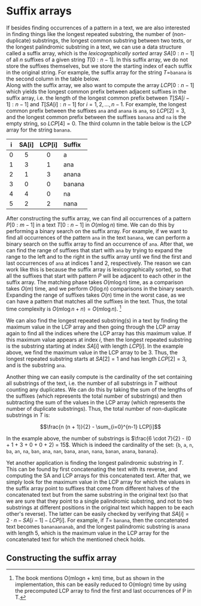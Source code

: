 # Suffix arrays

If besides finding occurrences of a pattern in a text, we are also interested in finding things like the longest repeated substring, the number of (non-duplicate) substrings, the longest common substring between two texts, or the longest palindromic substring in a text, we can use a data structure called a suffix array, which is the *lexicographically sorted* array $SA[0:n-1]$ of all $n$ suffixes of a given string $T[0:n-1]$. In this suffix array, we do not store the suffixes themselves, but we store the starting index of each suffix in the original string. For example, the suffix array for the string $T=$`banana` is the second column in the table below.  
Along with the suffix array, we also want to compute the array $LCP[0:n-1]$ which yields the longest common prefix between adjacent suffixes in the suffix array, i.e. the length of the longest common prefix between $T[SA[i-1]:n-1]$ and $T[SA[i]:n-1]$ for $i=1,2,\ldots,n-1$. For example, the longest common prefix between the suffixes `ana` and `anana` is `ana`, so $LCP[2]=3$, and the longest common prefix between the suffixes `banana` and `na` is the empty string, so $LCP[4]=0$. The third column in the table below is the LCP array for the string `banana`.

<div align="center">

i      | SA[i] | LCP[i] | Suffix |
-------|:-----:|:------:|:-------|
0      | 5     | 0      | a      |
1      | 3     | 1      | ana    |
2      | 1     | 3      | anana  |
3      | 0     | 0      | banana |
4      | 4     | 0      | na     |
5      | 2     | 2      | nana   |

</div>

After constructing the suffix array, we can find all occurrences of a pattern $P[0:m-1]$ in a text $T[0:n-1]$ in $O(m\log n)$ time. We can do this by performing a binary search on the suffix array. For example, if we want to find all occurrences of the pattern `ana` in the text `banana`, we can perform a binary search on the suffix array to find an occurrence of `ana`. After that, we can find the range of suffixes that start with `ana` by trying to expand the range to the left and to the right in the suffix array until we find the first and last occurrences of `ana` at indices 1 and 2, respectively. The reason we can work like this is because the suffix array is lexicographically sorted, so that all the suffixes that start with  pattern $P$ will be adjacent to each other in the suffix array. The matching phase takes $O(m\log n)$ time, as a comparison takes $O(m)$ time, and we perform $O(\log n)$ comparisons in the binary search. Expanding the range of suffixes takes $O(n)$ time in the worst case, as we can have a pattern that matches all the suffixes in the text. Thus, the total time complexity is $O(m\log n + n) = O(m\log n)$. [^1]

We can also find the longest repeated substring(s) in a text by finding the maximum value in the LCP array and then going through the LCP array again to find all the indices where the LCP array has this maximum value. If this maximum value appears at index $i$, then the longest repeated substring is the substring starting at index $SA[i]$ with length $LCP[i]$. In the example above, we find the maximum value in the LCP array to be 3. Thus, the longest repeated substring starts at $SA[2] = 1$ and has length $LCP[2] = 3$, and is the substring `ana`.

Another thing we can easily compute is the cardinality of the set containing all substrings of the text, i.e. the number of all substrings in $T$ without counting any duplicates. We can do this by taking the sum of the lengths of the suffixes (which represents the total number of substrings) and then subtracting the sum of the values in the LCP array (which represents the number of duplicate substrings). Thus, the total number of non-duplicate substrings in $T$ is:

$$\frac{n (n + 1)}{2}  - \sum_{i=0}^{n-1} LCP[i]$$

In the example above, the number of substrings is $\frac{6 \cdot 7}{2} - (0 + 1 + 3 + 0 + 0 + 2) = 15$. Which is indeed the cardinality of the set: {`b`, `a`, `n`, `ba`, `an`, `na`, `ban`, `ana`, `nan`, `bana`, `anan`, `nana`, `banan`, `anana`, `banana`}.

[^1]: The book mentions O(mlogn + km) time, but as shown in the implementation, this can be easily reduced to O(mlogn) time by using the precomputed LCP array to find the first and last occurrences of P in T.

Yet another application is finding the longest palindromic substring in $T$. This can be found by first concatenating the text with its reverse, and computing the SA and LCP arrays for this concatenated text. After that, we simply look for the maximum value in the LCP array for which the values in the suffix array point to suffixes that come from different halves of the concatenated text but from the same substring in the original text (so that we are sure that they point to a single palindromic substring, and not to two substrings at different positions in the original text which happen to be each other's reverse). The latter can be easily checked by verifying that $SA[i] = 2\cdot n - SA[i-1] - LCP[i]$. For example, if $T =$ `banana`, then the concatenated text becomes `bananaananab`, and the longest palindromic substring is `anana` with length 5, which is the maximum value in the LCP array for the concatenated text for which the mentioned check holds.

## Constructing the suffix array

